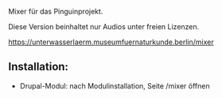 Mixer für das Pinguinprojekt.

Diese Version beinhaltet nur Audios unter freien Lizenzen.

https://unterwasserlaerm.museumfuernaturkunde.berlin/mixer

## Installation:
* Drupal-Modul: nach Modulinstallation, Seite /mixer öffnen
